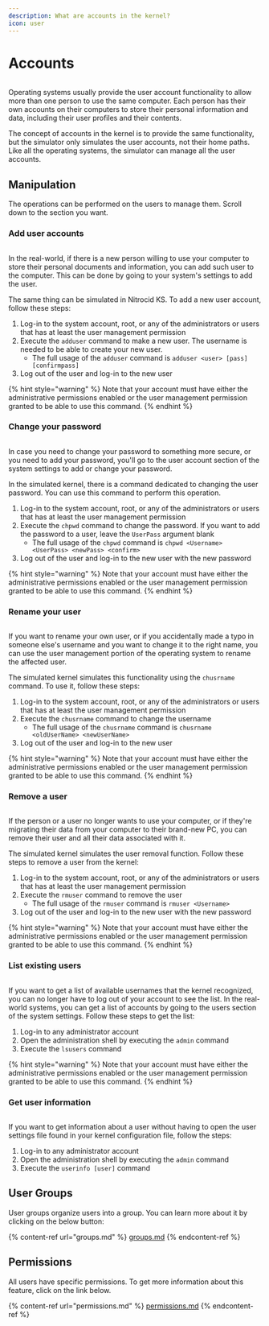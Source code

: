 ```yaml
---
description: What are accounts in the kernel?
icon: user
---
```


# Accounts

<figure><img src="../../../.gitbook/assets/045-login.png" alt=""><figcaption></figcaption></figure>

Operating systems usually provide the user account functionality to allow more than one person to use the same computer. Each person has their own accounts on their computers to store their personal information and data, including their user profiles and their contents.

The concept of accounts in the kernel is to provide the same functionality, but the simulator only simulates the user accounts, not their home paths. Like all the operating systems, the simulator can manage all the user accounts.

## Manipulation

The operations can be performed on the users to manage them. Scroll down to the section you want.

### Add user accounts

<figure><img src="../../../.gitbook/assets/046-loginadd.png" alt=""><figcaption></figcaption></figure>

In the real-world, if there is a new person willing to use your computer to store their personal documents and information, you can add such user to the computer. This can be done by going to your system's settings to add the user.

The same thing can be simulated in Nitrocid KS. To add a new user account, follow these steps:

1. Log-in to the system account, root, or any of the administrators or users that has at least the user management permission
2. Execute the `adduser` command to make a new user. The username is needed to be able to create your new user.
   * The full usage of the `adduser` command is `adduser <user> [pass] [confirmpass]`
3. Log out of the user and log-in to the new user

{% hint style="warning" %}
Note that your account must have either the administrative permissions enabled or the user management permission granted to be able to use this command.
{% endhint %}

### Change your password

<figure><img src="../../../.gitbook/assets/047-loginpass.png" alt=""><figcaption></figcaption></figure>

In case you need to change your password to something more secure, or you need to add your password, you'll go to the user account section of the system settings to add or change your password.

In the simulated kernel, there is a command dedicated to changing the user password. You can use this command to perform this operation.

1. Log-in to the system account, root, or any of the administrators or users that has at least the user management permission
2. Execute the `chpwd` command to change the password. If you want to add the password to a user, leave the `UserPass` argument blank
   * The full usage of the `chpwd` command is `chpwd <Username> <UserPass> <newPass> <confirm>`
3. Log out of the user and log-in to the new user with the new password

{% hint style="warning" %}
Note that your account must have either the administrative permissions enabled or the user management permission granted to be able to use this command.
{% endhint %}

### Rename your user

<figure><img src="../../../.gitbook/assets/048-loginchuser.png" alt=""><figcaption></figcaption></figure>

If you want to rename your own user, or if you accidentally made a typo in someone else's username and you want to change it to the right name, you can use the user management portion of the operating system to rename the affected user.

The simulated kernel simulates this functionality using the `chusrname` command. To use it, follow these steps:

1. Log-in to the system account, root, or any of the administrators or users that has at least the user management permission
2. Execute the `chusrname` command to change the username
   * The full usage of the `chusrname` command is `chusrname <oldUserName> <newUserName>`
3. Log out of the user and log-in to the new user

{% hint style="warning" %}
Note that your account must have either the administrative permissions enabled or the user management permission granted to be able to use this command.
{% endhint %}

### Remove a user

<figure><img src="../../../.gitbook/assets/049-loginrmuser.png" alt=""><figcaption></figcaption></figure>

If the person or a user no longer wants to use your computer, or if they're migrating their data from your computer to their brand-new PC, you can remove their user and all their data associated with it.

The simulated kernel simulates the user removal function. Follow these steps to remove a user from the kernel:

1. Log-in to the system account, root, or any of the administrators or users that has at least the user management permission
2. Execute the `rmuser` command to remove the user
   * The full usage of the `rmuser` command is `rmuser <Username>`
3. Log out of the user and log-in to the new user with the new password

{% hint style="warning" %}
Note that your account must have either the administrative permissions enabled or the user management permission granted to be able to use this command.
{% endhint %}

### List existing users

<figure><img src="../../../.gitbook/assets/050-loginlsusers.png" alt=""><figcaption></figcaption></figure>

If you want to get a list of available usernames that the kernel recognized, you can no longer have to log out of your account to see the list. In the real-world systems, you can get a list of accounts by going to the users section of the system settings. Follow these steps to get the list:

1. Log-in to any administrator account
2. Open the administration shell by executing the `admin` command
3. Execute the `lsusers` command

{% hint style="warning" %}
Note that your account must have either the administrative permissions enabled or the user management permission granted to be able to use this command.
{% endhint %}

### Get user information

<figure><img src="../../../.gitbook/assets/051-loginuserinfo.png" alt=""><figcaption></figcaption></figure>

If you want to get information about a user without having to open the user settings file found in your kernel configuration file, follow the steps:

1. Log-in to any administrator account
2. Open the administration shell by executing the `admin` command
3. Execute the `userinfo [user]` command

## User Groups

User groups organize users into a group. You can learn more about it by clicking on the below button:

{% content-ref url="groups.md" %}
[groups.md](groups.md)
{% endcontent-ref %}

## Permissions

All users have specific permissions. To get more information about this feature, click on the link below.

{% content-ref url="permissions.md" %}
[permissions.md](permissions.md)
{% endcontent-ref %}

